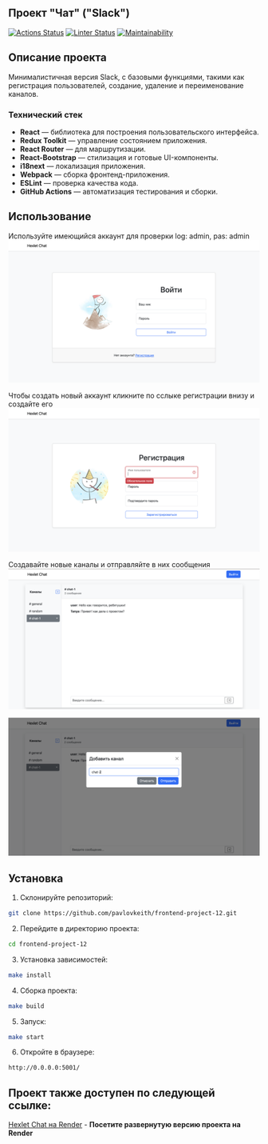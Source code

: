 ## Проект "Чат" ("Slack")

[![Actions Status](https://github.com/pavlovkeith/frontend-project-12/actions/workflows/hexlet-check.yml/badge.svg)](https://github.com/pavlovkeith/frontend-project-12/actions)
[![Linter Status](https://github.com/pavlovkeith/frontend-project-12/actions/workflows/eslint-check.yml/badge.svg)](https://github.com/pavlovkeith/frontend-project-12/actions)
[![Maintainability](https://api.codeclimate.com/v1/badges/0301064c69e66f05477b/maintainability)](https://codeclimate.com/github/pavlovkeith/frontend-project-12/maintainability)

## Описание проекта
Минималистичная версия Slack, с базовыми функциями, такими как регистрация пользователей, создание, удаление и переименование каналов.


### Технический стек

- **React** — библиотека для построения пользовательского интерфейса.
- **Redux Toolkit** — управление состоянием приложения.
- **React Router** — для маршрутизации.
- **React-Bootstrap** — стилизация и готовые UI-компоненты.
- **i18next** — локализация приложения.
- **Webpack** — сборка фронтенд-приложения.
- **ESLint** — проверка качества кода.
- **GitHub Actions** — автоматизация тестирования и сборки.

## Использование
Используйте имеющийся аккаунт для проверки log: admin, pas: admin
![RSS Aggregator Screenshot](./frontend/public/screenshotForREADME1.png)

Чтобы создать новый аккаунт кликните по сслыке регистрации внизу и создайте его
![RSS Aggregator Screenshot](./frontend/public/screenshotForREADME2.png)

Создавайте новые каналы и отправляйте в них сообщения
![RSS Aggregator Screenshot](./frontend/public/screenshotForREADME3.png)

![RSS Aggregator Screenshot](./frontend/public/screenshotForREADME4.png)


## Установка

1. Склонируйте репозиторий:
```sh
git clone https://github.com/pavlovkeith/frontend-project-12.git
```

2. Перейдите в директорию проекта:
```sh
cd frontend-project-12
```

3. Установка зависимостей:
```sh
make install
```

4. Сборка проекта:
```sh
make build
```

5. Запуск:
```sh
make start
```

6. Откройте в браузере:
```sh
http://0.0.0.0:5001/
```

## Проект также доступен по следующей ссылке:

[Hexlet Chat на Render](https://frontend-project-12-ua2d.onrender.com) - **Посетите развернутую версию проекта на Render**
